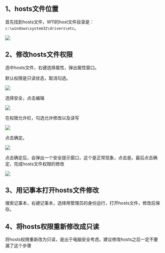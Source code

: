 ## 1、hosts文件位置

首先找到hosts文件，W11的host文件目录是：`c:\windows\system32\drivers\etc`。


![](images/2022-07-19-10-54-07-300x104.png)

## 2、修改hosts文件权限


选中hosts文件，右键选择属性，弹出属性窗口。

默认权限是只读状态，取消勾选。


![](../images/2022-07-19-10-55-20.png)


选择安全，点击编辑

![](../images/2022-07-19-10-55-58.png)

在权限允许栏，勾选允许修改以及读写

![](../images/2022-07-19-10-56-33.png)

点击确定。


![](../images/2022-07-19-10-57-14.png)

点击确定后，会弹出一个安全提示窗口，这个是正常现象，点击是。最后点击确定，完成hosts文件权限的修改

![](../images/2022-07-19-10-57-51.png)

## 3、用记事本打开hosts文件修改

搜索记事本，右键记事本，选择用管理员的身份运行，打开hosts文件，修改后保存。

## 4、将hosts权限重新修改成只读

将hosts权限重新改为只读，是出于电脑安全考虑。建议修改hosts之后一定不要漏了这个步骤
